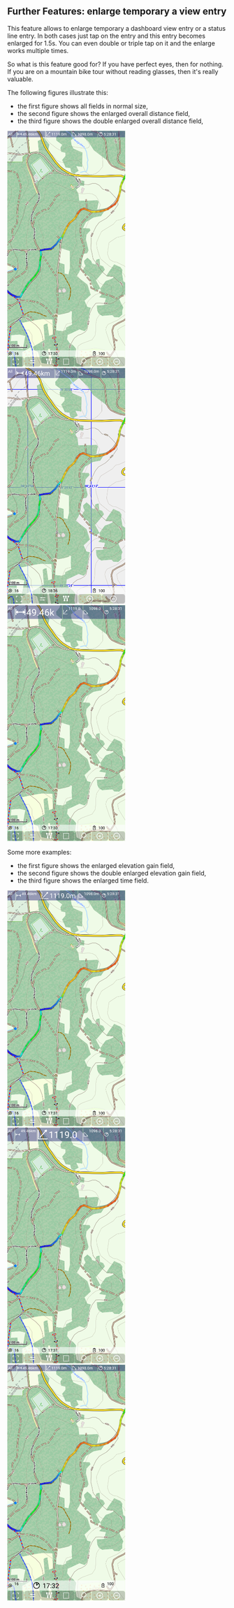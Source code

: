## Further Features: enlarge temporary a view entry
 
This feature allows to enlarge temporary a dashboard view entry or a status line entry. 
In both cases just tap on the entry and this entry becomes enlarged for 1.5s.
You can even double or triple tap on it and the enlarge works multiple times.

So what is this feature good for? If you have perfect eyes, then for nothing. If you are 
on a mountain bike tour without reading glasses, then it's really valuable.

The following figures illustrate this:

- the first figure shows all fields in normal size,
- the second figure shows the enlarged overall distance field,
- the third figure shows the double enlarged overall distance field,

<img src="./el0.png" width="270" />&nbsp;
<img src="./el1a.png" width="270" />&nbsp;
<img src="./el1.png" width="270" />

Some more examples:
- the first figure shows the enlarged elevation gain field,
- the second figure shows the double enlarged elevation gain field,
- the third figure shows the enlarged time field.

<img src="./el2.png" width="270" />&nbsp;
<img src="./el2a.png" width="270" />&nbsp;
<img src="./el3.png" width="270" />


